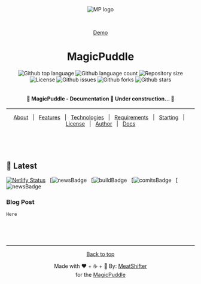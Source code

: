 <div align="center" id="top">
  <img src="./.github/app.gif" alt="MP logo" />

  &#xa0;

<a href="https://mpdemo.netlify.app">Demo</a>
</div>

<h1 align="center">MagicPuddle</h1>

<p align="center">
  <img alt="Github top language" src="https://img.shields.io/github/languages/top/meatshifter/mp-docs?color=56BEB8">

  <img alt="Github language count" src="https://img.shields.io/github/languages/count/meatshifter/mp-docs?color=56BEB8">

  <img alt="Repository size" src="https://img.shields.io/github/repo-size/meatshifter/mp-docs?color=56BEB8">

  <img alt="License" src="https://img.shields.io/github/license/meatshifter/mp-docs?color=56BEB8">

  <img alt="Github issues" src="https://img.shields.io/github/issues/{{YOUR_GITHUB_USERNAME}}/mp-docs?color=56BEB8" />

  <img alt="Github forks" src="https://img.shields.io/github/forks/{{YOUR_GITHUB_USERNAME}}/mp-docs?color=56BEB8" />

  <img alt="Github stars" src="https://img.shields.io/github/stars/{{YOUR_GITHUB_USERNAME}}/mp-docs?color=56BEB8" />
</p>

  <img alt="" src="" />

<!-- Status -->

<h4 align="center">🚧  MagicPuddle - Documentation 🚀 Under construction...  🚧</h4>

<hr>

<p align="center">
  <a href="#dart-about">About</a> &#xa0; | &#xa0;
  <a href="#sparkles-features">Features</a> &#xa0; | &#xa0;
  <a href="#rocket-technologies">Technologies</a> &#xa0; | &#xa0;
  <a href="#white_check_mark-requirements">Requirements</a> &#xa0; | &#xa0;
  <a href="#checkered_flag-starting">Starting</a> &#xa0; | &#xa0;
  <a href="#memo-license">License</a> &#xa0; | &#xa0;
  <a href="https://github.com/{{YOUR_GITHUB_USERNAME}}" target="_blank">Author</a> &#xa0; | &#xa0;  <a href="docs.md">Docs</a>
</p>

<br>

&#xa0;

## 📰 Latest

[![Netlify Status](https://api.netlify.com/api/v1/badges/a7426675-92c3-44be-ac69-45bb447d2bbf/deploy-status)](https://app.netlify.com/sites/mpgo/deploys) &#xa0;
[![newsBadge](magicpuddle.netlify.app/news) &#xa0;
[![buildBadge](magicpuddle.netlify.app/news) &#xa0;
[![comitsBadge](magicpuddle.netlify.app/news) &#xa0;
[![newsBadge](magicpuddle.netlify.app/news)

### Blog Post
    Here

&#xa0;

&#xa0;

---

<div align="center" id="top">
  <a href="#top">Back to top</a>

Made with ❤️ + ☕ + 🥪 By: [MeatShifter](https://github.com/meatshifter) \
for the [MagicPuddle](magicpuddle.netlify.com)
</div>
